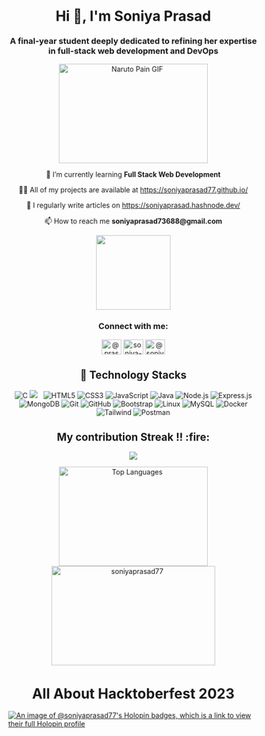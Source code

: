 <h1 align="center">Hi 👋, I'm Soniya Prasad</h1>
<h3 align="center">A final-year student deeply dedicated to refining her expertise in full-stack web development and DevOps </h3>
<p align="center">
  <img src="https://media.giphy.com/media/hMAhEUs3fwEbC/giphy.gif" alt="Naruto Pain GIF" width="300" height="200" />
</p>
<p align="center">
  🌱 I’m currently learning <strong>Full Stack Web Development</strong>
</p>

<p align="center">
  👨‍💻 All of my projects are available at <a href="https://soniyaprasad77.github.io/">https://soniyaprasad77.github.io/</a>
</p>

<p align="center">
  📝 I regularly write articles on <a href="https://soniyaprasad.hashnode.dev/">https://soniyaprasad.hashnode.dev/</a>
</p>

<p align="center">
  📫 How to reach me <strong>soniyaprasad73688@gmail.com</strong>
</p>

<p align="center"> <img src="https://komarev.com/ghpvc/?username=soniyaprasad77&label=Visitors%20&color=0e75b6&style=flat" width="150" /> </p>

<h3 align="center">Connect with me:</h3>
<p align="center">
<a href="https://twitter.com/@prasad_soniya" target="blank"><img align="center" src="https://raw.githubusercontent.com/rahuldkjain/github-profile-readme-generator/master/src/images/icons/Social/twitter.svg" alt="@prasad_soniya" height="30" width="40" /></a>
<a href="https://linkedin.com/in/soniya-prasad-a8769b1a8" target="blank"><img align="center" src="https://raw.githubusercontent.com/rahuldkjain/github-profile-readme-generator/master/src/images/icons/Social/linked-in-alt.svg" alt="soniya-prasad-a8769b1a8" height="30" width="40" /></a>
<a href="https://hashnode.com/@soniyaprasad" target="blank"><img align="center" src="https://raw.githubusercontent.com/rahuldkjain/github-profile-readme-generator/master/src/images/icons/Social/hashnode.svg" alt="@soniyaprasad" height="30" width="40" /></a>
</p>
<h2 align="center"> 🔭 Technology Stacks</h2>
<p align="center">
    <img alt="C" src="https://img.shields.io/badge/c-%2300599C.svg?&style=for-the-badge&logo=c&logoColor=white"/>
    <img src="https://img.shields.io/badge/git%20-%231572B6.svg?&style=for-the-badge&logo=git&logoColor=white" />&nbsp;&nbsp;
    <img alt="HTML5" src="https://img.shields.io/badge/html5-%23E34F26.svg?&style=for-the-badge&logo=html5&logoColor=white"/>
    <img alt="CSS3" src="https://img.shields.io/badge/css3-%231572B6.svg?&style=for-the-badge&logo=css3&logoColor=white"/>
    <img alt="JavaScript" src="https://img.shields.io/badge/javascript-%23323330.svg?&style=for-the-badge&logo=javascript&logoColor=%23F7DF1E"/>
    <img alt="Java" src="https://img.shields.io/badge/java-%23ED8B00.svg?&style=for-the-badge&logo=java&logoColor=white"/>
    <img alt="Node.js" src="https://img.shields.io/badge/node.js-%2343853D.svg?&style=for-the-badge&logo=node.js&logoColor=white"/>
    <img alt="Express.js" src="https://img.shields.io/badge/express.js-%23404D59.svg?&style=for-the-badge"/>
    <img alt="MongoDB" src="https://img.shields.io/badge/mongodb-%2347A248.svg?&style=for-the-badge&logo=mongodb&logoColor=white"/>
    <img alt="Git" src="https://img.shields.io/badge/git-%23F05032.svg?&style=for-the-badge&logo=git&logoColor=white"/>
    <img alt="GitHub" src="https://img.shields.io/badge/github-%23121011.svg?&style=for-the-badge&logo=github&logoColor=white"/>
    <img alt="Bootstrap" src="https://img.shields.io/badge/bootstrap-%23563D7C.svg?&style=for-the-badge&logo=bootstrap&logoColor=white"/>
    <img alt="Linux" src="https://img.shields.io/badge/linux-%23FCC624.svg?&style=for-the-badge&logo=linux&logoColor=black"/>
    <img alt="MySQL" src="https://img.shields.io/badge/mysql-%234479A1.svg?&style=for-the-badge&logo=mysql&logoColor=white"/>
    <img alt="Docker" src="https://img.shields.io/badge/docker-%230db7ed.svg?&style=for-the-badge&logo=docker&logoColor=white"/>
    <img alt="Tailwind" src="https://img.shields.io/badge/tailwind-%233ad6bc.svg?&style=for-the-badge&logo=tailwindcss&logoColor=white"/>
    <img alt="Postman" src="https://img.shields.io/badge/postman-%23ED8B00.svg?&style=for-the-badge&logo=postman&logoColor=white"/>
</p>

<h2 align="center">My contribution Streak !! :fire:</h2> 

<p align="center">
  <a href="#">
    <img src="https://github-readme-streak-stats.herokuapp.com/?user=soniyaprasad77&theme=dark&hide_border=true&background=0D1117&stroke=0000"/>
  </a>
</p>


<p align="center">
  <img src="https://github-readme-stats.vercel.app/api/top-langs/?username=soniyaprasad77&layout=compact&bg_color=45,0D1117,007BFF&title_color=ffffff&text_color=ffffff&langs_count=6" alt="Top Languages" style="width: 300px; height: 200px;">
  
  <img src="https://github-readme-stats.vercel.app/api?username=soniyaprasad77&show_icons=true&locale=en&bg_color=45,0D1117,007BFF&title_color=ffffff&text_color=ffffff" alt="soniyaprasad77" style="width: 330px; height: 200px;" />
</p>

<h1 align="center">All About Hacktoberfest 2023 </h1>

[![An image of @soniyaprasad77's Holopin badges, which is a link to view their full Holopin profile](https://holopin.me/soniyaprasad77)](https://holopin.io/@soniyaprasad77)

